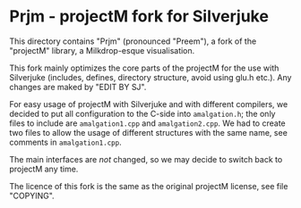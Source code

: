
Prjm - projectM fork for Silverjuke
================================================================================

This directory contains "Prjm" (pronounced "Preem"), a fork of the "projectM" 
library,  a Milkdrop-esque visualisation.

This fork mainly optimizes the core parts of the projectM for the use with 
Silverjuke (includes, defines, directory structure, avoid using glu.h etc.).
Any changes are maked by "EDIT BY SJ".

For easy usage of projectM with Silverjuke and with different compilers, we
decided to put all configuration to the C-side into `amalgation.h`; the only
files to include are `amalgation1.cpp` and `amalgation2.cpp`.  We had to create
two files to allow the usage of different structures with the same name, see
comments in `amalgation1.cpp`.

The main interfaces are _not_ changed, so we may decide to switch back to
projectM any time.

The licence of this fork is the same as the original projectM license, see file 
"COPYING".

